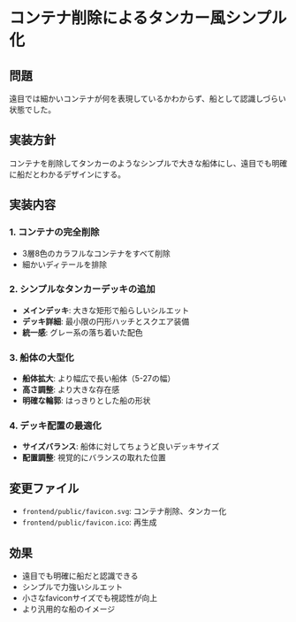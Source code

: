 # コンテナ削除によるタンカー風シンプル化

## 問題
遠目では細かいコンテナが何を表現しているかわからず、船として認識しづらい状態でした。

## 実装方針
コンテナを削除してタンカーのようなシンプルで大きな船体にし、遠目でも明確に船だとわかるデザインにする。

## 実装内容

### 1. コンテナの完全削除
- 3層8色のカラフルなコンテナをすべて削除
- 細かいディテールを排除

### 2. シンプルなタンカーデッキの追加
- **メインデッキ**: 大きな矩形で船らしいシルエット
- **デッキ詳細**: 最小限の円形ハッチとスクエア装備
- **統一感**: グレー系の落ち着いた配色

### 3. 船体の大型化
- **船体拡大**: より幅広で長い船体（5-27の幅）
- **高さ調整**: より大きな存在感
- **明確な輪郭**: はっきりとした船の形状

### 4. デッキ配置の最適化
- **サイズバランス**: 船体に対してちょうど良いデッキサイズ
- **配置調整**: 視覚的にバランスの取れた位置

## 変更ファイル
- `frontend/public/favicon.svg`: コンテナ削除、タンカー化
- `frontend/public/favicon.ico`: 再生成

## 効果
- 遠目でも明確に船だと認識できる
- シンプルで力強いシルエット
- 小さなfaviconサイズでも視認性が向上
- より汎用的な船のイメージ